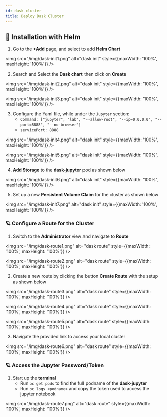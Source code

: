 ```yaml
---
id: dask-cluster
title: Deploy Dask Cluster
---
```


## 🧊 Installation with Helm

1. Go to the **+Add** page, and select to add **Helm Chart**

<img src="/img/dask-init1.png" alt="dask init" style={{maxWidth: '100%', maxHeight: '100%'}} />

2. Search and Select the **Dask chart** then click on **Create**

<img src="/img/dask-init2.png" alt="dask init" style={{maxWidth: '100%', maxHeight: '100%'}} />

<img src="/img/dask-init3.png" alt="dask init" style={{maxWidth: '100%', maxHeight: '100%'}} />

3. Configure the Yaml file, while under the `Jupyter` section:
    - `Command: ["jupyter", "lab", "--allow-root", "--ip=0.0.0.0", "--port=8888", "--no-browser"]`
    - `servicePort: 8888`

<img src="/img/dask-init4.png" alt="dask init" style={{maxWidth: '100%', maxHeight: '100%'}} />

<img src="/img/dask-init5.png" alt="dask init" style={{maxWidth: '100%', maxHeight: '100%'}} />

4. **Add Storage** to the **dask-jupyter** pod as shown below

<img src="/img/dask-init6.png" alt="dask init" style={{maxWidth: '100%', maxHeight: '100%'}} />

5. Set up a new **Persistent Volume Claim** for the cluster as shown below

<img src="/img/dask-init7.png" alt="dask init" style={{maxWidth: '100%', maxHeight: '100%'}} />

### 🪐 Configure a Route for the Cluster

1. Switch to the **Administrator** view and navigate to **Route**

<img src="/img/dask-route1.png" alt="dask route" style={{maxWidth: '100%', maxHeight: '100%'}} />

<img src="/img/dask-route2.png" alt="dask route" style={{maxWidth: '100%', maxHeight: '100%'}} />

2. Create a new route by clicking the button **Create Route** with the setup as shown below

<img src="/img/dask-route3.png" alt="dask route" style={{maxWidth: '100%', maxHeight: '100%'}} />

<img src="/img/dask-route4.png" alt="dask route" style={{maxWidth: '100%', maxHeight: '100%'}} />

<img src="/img/dask-route5.png" alt="dask route" style={{maxWidth: '100%', maxHeight: '100%'}} />

3. Navigate the provided link to access your local cluster

<img src="/img/dask-route6.png" alt="dask route" style={{maxWidth: '100%', maxHeight: '100%'}} />

### 🪐 Access the Jupyter Password/Token

1. Start up the **terminal**
    - Run `oc get pods` to find the full podname of the **dask-jupyter**
    - Run `oc logs <podname>` and copy the token used to access the jupyter notebook

<img src="/img/dask-route7.png" alt="dask route" style={{maxWidth: '100%', maxHeight: '100%'}} />
